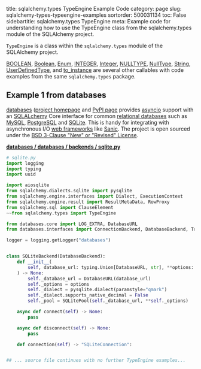 title: sqlalchemy.types TypeEngine Example Code
category: page
slug: sqlalchemy-types-typeengine-examples
sortorder: 500031134
toc: False
sidebartitle: sqlalchemy.types TypeEngine
meta: Example code for understanding how to use the TypeEngine class from the sqlalchemy.types module of the SQLAlchemy project.


`TypeEngine` is a class within the `sqlalchemy.types` module of the SQLAlchemy project.

<a href="/sqlalchemy-types-boolean-examples.html">BOOLEAN</a>,
<a href="/sqlalchemy-types-boolean-examples.html">Boolean</a>,
<a href="/sqlalchemy-types-enum-examples.html">Enum</a>,
<a href="/sqlalchemy-types-integer-examples.html">INTEGER</a>,
<a href="/sqlalchemy-types-integer-examples.html">Integer</a>,
<a href="/sqlalchemy-types-nulltype-examples.html">NULLTYPE</a>,
<a href="/sqlalchemy-types-nulltype-examples.html">NullType</a>,
<a href="/sqlalchemy-types-string-examples.html">String</a>,
<a href="/sqlalchemy-types-userdefinedtype-examples.html">UserDefinedType</a>,
and <a href="/sqlalchemy-types-to-instance-examples.html">to_instance</a>
are several other callables with code examples from the same `sqlalchemy.types` package.

## Example 1 from databases
[databases](https://github.com/encode/databases)
([project homepage](https://www.encode.io/databases/)
and
[PyPI page](https://pypi.org/project/databases/) provides
[asyncio](https://docs.python.org/3/library/asyncio.html) support
with an [SQLALchemy](/sqlalchemy.html) Core interface for common
[relational databases](/databases.html) such as [MySQL](/mysql.html),
[PostgreSQL](/postgresql.html) and [SQLite](/sqlite.html). This is
handy for integrating with asynchronous I/O
[web frameworks](/web-frameworks.html) like [Sanic](/sanic.html).
The project is open sourced under the
[BSD 3-Clause "New" or "Revised" License](https://github.com/encode/databases/blob/master/LICENSE.md).

[**databases / databases / backends / sqlite.py**](https://github.com/encode/databases/blob/master/databases/backends/sqlite.py)

```python
# sqlite.py
import logging
import typing
import uuid

import aiosqlite
from sqlalchemy.dialects.sqlite import pysqlite
from sqlalchemy.engine.interfaces import Dialect, ExecutionContext
from sqlalchemy.engine.result import ResultMetaData, RowProxy
from sqlalchemy.sql import ClauseElement
~~from sqlalchemy.types import TypeEngine

from databases.core import LOG_EXTRA, DatabaseURL
from databases.interfaces import ConnectionBackend, DatabaseBackend, TransactionBackend

logger = logging.getLogger("databases")


class SQLiteBackend(DatabaseBackend):
    def __init__(
        self, database_url: typing.Union[DatabaseURL, str], **options: typing.Any
    ) -> None:
        self._database_url = DatabaseURL(database_url)
        self._options = options
        self._dialect = pysqlite.dialect(paramstyle="qmark")
        self._dialect.supports_native_decimal = False
        self._pool = SQLitePool(self._database_url, **self._options)

    async def connect(self) -> None:
        pass

    async def disconnect(self) -> None:
        pass

    def connection(self) -> "SQLiteConnection":


## ... source file continues with no further TypeEngine examples...

```

